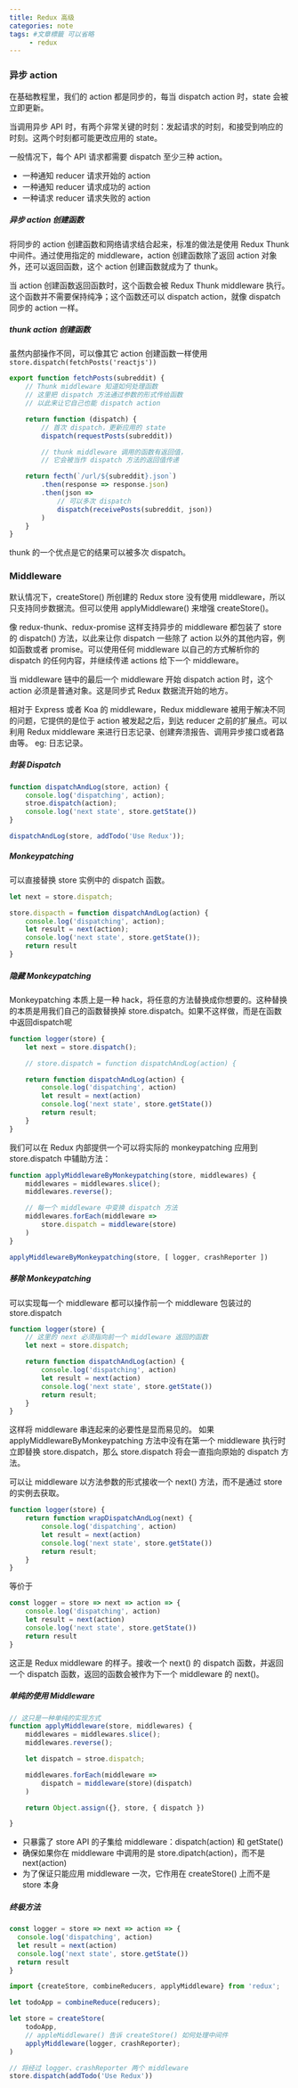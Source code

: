 ```yaml
---
title: Redux 高级
categories: note
tags: #文章標籤 可以省略
     - redux
---
```


### 异步 action

在基础教程里，我们的 action 都是同步的，每当 dispatch action 时，state 会被立即更新。

当调用异步 API 时，有两个非常关键的时刻：发起请求的时刻，和接受到响应的时刻。这两个时刻都可能更改应用的 state。

一般情况下，每个 API 请求都需要 dispatch 至少三种 action。

* 一种通知 reducer 请求开始的 action
* 一种通知 reducer 请求成功的 action
* 一种请求 reducer 请求失败的 action

##### 异步 action 创建函数

将同步的 action 创建函数和网络请求结合起来，标准的做法是使用 Redux Thunk 中间件。通过使用指定的 middleware，action 创建函数除了返回 action 对象外，还可以返回函数，这个 action 创建函数就成为了 thunk。

当 action 创建函数返回函数时，这个函数会被 Redux Thunk middleware 执行。这个函数并不需要保持纯净；这个函数还可以 dispatch action，就像 dispatch 同步的 action 一样。

##### thunk action 创建函数

虽然内部操作不同，可以像其它 action 创建函数一样使用 `store.dispatch(fetchPosts('reactjs'))`

```js
export function fetchPosts(subreddit) {
	// Thunk middleware 知道如何处理函数
	// 这里把 dispatch 方法通过参数的形式传给函数
	// 以此来让它自己也能 dispatch action

	return function (dispatch) {
		// 首次 dispatch，更新应用的 state
		dispatch(requestPosts(subreddit))

		// thunk middleware 调用的函数有返回值，
		// 它会被当作 dispatch 方法的返回值传递

	return fecth(`/url/${subreddit}.json`)
		.then(response => response.json)
		.then(json =>
			// 可以多次 dispatch
			dispatch(receivePosts(subreddit, json))
		)
	}
}
```

thunk 的一个优点是它的结果可以被多次 dispatch。

### Middleware

默认情况下，createStore() 所创建的 Redux store 没有使用 middleware，所以只支持同步数据流。但可以使用 applyMiddleware() 来增强 createStore()。

像 redux-thunk、redux-promise 这样支持异步的 middleware 都包装了 store 的 dispatch() 方法，以此来让你 dispatch 一些除了 action 以外的其他内容，例如函数或者 promise。可以使用任何 middleware 以自己的方式解析你的 dispatch 的任何内容，并继续传递 actions 给下一个 middleware。

当 middleware 链中的最后一个 middleware 开始 dispatch action 时，这个 action 必须是普通对象。这是同步式 Redux 数据流开始的地方。

相对于 Express 或者 Koa 的 middleware，Redux middleware 被用于解决不同的问题，它提供的是位于 action 被发起之后，到达 reducer 之前的扩展点。可以利用 Redux middleware 来进行日志记录、创建奔溃报告、调用异步接口或者路由等。 eg: 日志记录。

##### 封装 Dispatch

```js
function dispatchAndLog(store, action) {
	console.log('dispatching', action);
	stroe.dispatch(action);
	console.log('next state', store.getState())
}

dispatchAndLog(store, addTodo('Use Redux'));
```

##### Monkeypatching

可以直接替换 store 实例中的 dispatch 函数。

```js
let next = store.dispatch;

store.dispacth = function dispatchAndLog(action) {
	console.log('dispatching', action);
	let result = next(action);
	console.log('next state', store.getState());
	return result
}
```

##### 隐藏 Monkeypatching

Monkeypatching 本质上是一种 hack，将任意的方法替换成你想要的。这种替换的本质是用我们自己的函数替换掉 store.dispatch。如果不这样做，而是在函数中返回dispatch呢

```js
function logger(store) {
	let next = store.dispatch();

	// store.dispatch = function dispatchAndLog(action) {

	return function dispatchAndLog(action) {
		console.log('dispatching', action)
		let result = next(action)
		console.log('next state', store.getState())
		return result;
	}
}
```
我们可以在 Redux 内部提供一个可以将实际的 monkeypatching 应用到 store.dispatch 中辅助方法：

```js
function applyMiddlewareByMonkeypatching(store, middlewares) {
	middlewares = middlewares.slice();
	middlewares.reverse();

	// 每一个 middleware 中变换 dispatch 方法
	middlewares.forEach(middleware =>
		store.dispatch = middleware(store)
	)
}

applyMiddlewareByMonkeypatching(store, [ logger, crashReporter ])
```

##### 移除 Monkeypatching

可以实现每一个 middleware 都可以操作前一个 middleware 包装过的 store.dispatch

```js
function logger(store) {
	// 这里的 next 必须指向前一个 middleware 返回的函数
	let next = store.dispatch;

	return function dispatchAndLog(action) {
		console.log('dispatching', action)
		let result = next(action)
		console.log('next state', store.getState())
		return result;
	}
}
```

这样将 middleware 串连起来的必要性是显而易见的。 如果 applyMiddlewareByMonkeypatching 方法中没有在第一个 middleware 执行时立即替换 store.dispatch，那么 store.dispatch 将会一直指向原始的 dispatch 方法。

可以让 middleware 以方法参数的形式接收一个 next() 方法，而不是通过 store 的实例去获取。

```js
function logger(store) {
	return function wrapDispatchAndLog(next) {
		console.log('dispatching', action)
		let result = next(action)
		console.log('next state', store.getState())
		return result;
	}
}
```

等价于

```js
const logger = store => next => action => {
	console.log('dispatching', action)
	let result = next(action)
	console.log('next state', store.getState())
	return result
}
```

这正是 Redux middleware 的样子。接收一个 next() 的 dispatch 函数，并返回一个 dispatch 函数，返回的函数会被作为下一个 middleware 的 next()。

##### 单纯的使用 Middleware

```js
// 这只是一种单纯的实现方式
function applyMiddleware(store, middlewares) {
	middlewares = middlewares.slice();
	middlewares.reverse();

	let dispatch = stroe.dispatch;

	middlewares.forEach(middleware =>
		dispatch = middleware(store)(dispatch)
	)

	return Object.assign({}, store, { dispatch })

}
```

* 只暴露了 store API 的子集给 middleware：dispatch(action) 和 getState()
* 确保如果你在 middleware 中调用的是 store.dipatch(action)，而不是 next(action)
* 为了保证只能应用 middleware 一次，它作用在 createStore() 上而不是 store 本身

##### 终极方法

```js
const logger = store => next => action => {
  console.log('dispatching', action)
  let result = next(action)
  console.log('next state', store.getState())
  return result
}

import {createStore, combineReducers, applyMiddleware} from 'redux';

let todoApp = combineReduce(reducers);

let store = createStore(
	todoApp,
	// appleMiddleware() 告诉 createStore() 如何处理中间件
	applyMiddleware(logger, crashReporter);
)

// 将经过 logger、crashReporter 两个 middleware
store.dispatch(addTodo('Use Redux'))
```

